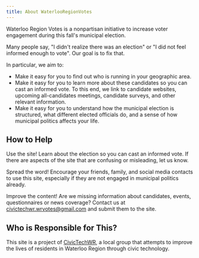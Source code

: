 ```yaml
---
title: About WaterlooRegionVotes
---
```


Waterloo Region Votes is a nonpartisan initiative to 
increase voter engagement during this fall's municipal election. 

Many people say, "I didn't realize there was an election" or "I did
not feel informed enough to vote". Our goal is to fix that.

In particular, we aim to:

- Make it easy for you to find out who is running in your geographic
  area.
- Make it easy for you to learn more about these candidates so you can
  cast an informed vote. To this end, we link to candidate websites,
  upcoming all-candidates meetings, candidate surveys, and other
  relevant information.
- Make it easy for you to understand how the municipal election is
  structured, what different elected officials do, and a sense of
  how municipal politics affects your life. 

## How to Help

Use the site! Learn about the election so you can cast an informed
vote. If there are aspects of the site that are confusing or
misleading, let us know. 

Spread the word! Encourage your friends, family, and social media
contacts to use this site, especially if they are not engaged in
municipal politics already. 

Improve the content! Are we missing information about candidates, events,
questionnaires or news coverage? Contact us at
civictechwr.wrvotes@gmail.com and submit them to
the site.


## Who is Responsible for This?

This site is a project of [CivicTechWR](https://civictechwr.org), a
local group that attempts to improve the lives of residents in
Waterloo Region through civic technology. 



